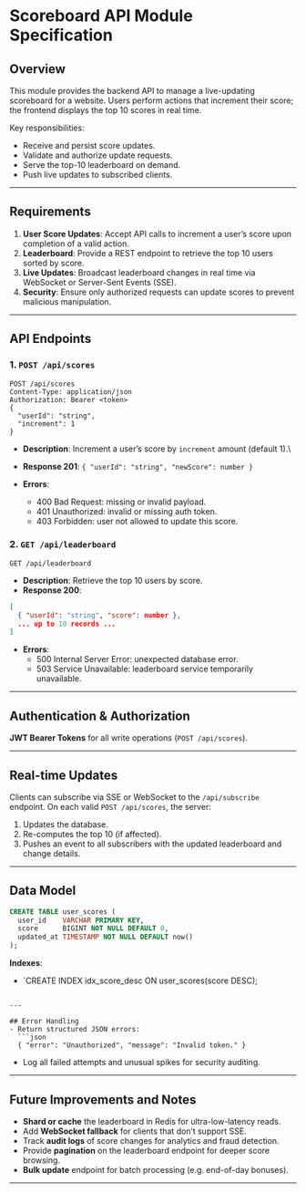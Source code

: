 # Scoreboard API Module Specification

## Overview

This module provides the backend API to manage a live-updating scoreboard for a website. Users perform actions that increment their score; the frontend displays the top 10 scores in real time.

Key responsibilities:

- Receive and persist score updates.
- Validate and authorize update requests.
- Serve the top-10 leaderboard on demand.
- Push live updates to subscribed clients.

---

## Requirements

1. **User Score Updates**: Accept API calls to increment a user’s score upon completion of a valid action.
2. **Leaderboard**: Provide a REST endpoint to retrieve the top 10 users sorted by score.
3. **Live Updates**: Broadcast leaderboard changes in real time via WebSocket or Server-Sent Events (SSE).
4. **Security**: Ensure only authorized requests can update scores to prevent malicious manipulation.

---

## API Endpoints

### 1. `POST /api/scores`

```http
POST /api/scores
Content-Type: application/json
Authorization: Bearer <token>
{
  "userId": "string",
  "increment": 1
}
```

- **Description**: Increment a user’s score by `increment` amount (default 1).\


- **Response 201**: `{ "userId": "string", "newScore": number }`

- **Errors**:

  - 400 Bad Request: missing or invalid payload.
  - 401 Unauthorized: invalid or missing auth token.
  - 403 Forbidden: user not allowed to update this score.

### 2. `GET /api/leaderboard`

```http
GET /api/leaderboard
```

- **Description**: Retrieve the top 10 users by score.
- **Response 200**:

```json
[
  { "userId": "string", "score": number },
  ... up to 10 records ...
]
```

- **Errors**:
  - 500 Internal Server Error: unexpected database error.
  - 503 Service Unavailable: leaderboard service temporarily unavailable.

---

## Authentication & Authorization

**JWT Bearer Tokens** for all write operations (`POST /api/scores`).

---

## Real-time Updates

Clients can subscribe via SSE or WebSocket to the `/api/subscribe` endpoint. On each valid `POST /api/scores`, the server:

1. Updates the database.
2. Re-computes the top 10 (if affected).
3. Pushes an event to all subscribers with the updated leaderboard and change details.

---

## Data Model

```sql
CREATE TABLE user_scores (
  user_id    VARCHAR PRIMARY KEY,
  score      BIGINT NOT NULL DEFAULT 0,
  updated_at TIMESTAMP NOT NULL DEFAULT now()
);
```

**Indexes**:

- \`CREATE INDEX idx\_score\_desc ON user\_scores(score DESC);

````

---

## Error Handling
- Return structured JSON errors:
  ```json
  { "error": "Unauthorized", "message": "Invalid token." }
````

- Log all failed attempts and unusual spikes for security auditing.

---

## Future Improvements and Notes

- **Shard or cache** the leaderboard in Redis for ultra-low-latency reads.
- Add **WebSocket fallback** for clients that don’t support SSE.
- Track **audit logs** of score changes for analytics and fraud detection.
- Provide **pagination** on the leaderboard endpoint for deeper score browsing.
- **Bulk update** endpoint for batch processing (e.g. end-of-day bonuses).

---